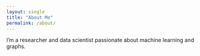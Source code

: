 ```yaml
---
layout: single
title: "About Me"
permalink: /about/
---
```


I’m a researcher and data scientist passionate about machine learning and graphs.
